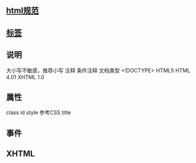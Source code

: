 ## [html规范](https://zhuanlan.zhihu.com/p/24226498)

## [标签](../%E6%A0%87%E7%AD%BE.md)

## 说明
大小写不敏感，推荐小写
注释
	<!-- This is a comment -->
	条件注释 <!--[if IE 8]>...<![endif]-->
文档类型
	<!DOCTYPE>
		HTML5
		HTML 4.01
		XHTML 1.0
## 属性
class
id
style   参考CSS
title
## 事件
## XHTML
## 
##
